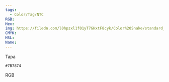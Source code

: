 ```yaml
---
tags:
  - Color/Tag/NTC
RGB:
Hex:
img: https://filedn.com/l0hpzxl1f01yT7GHxtF8cyk/Color%20Snake/standard_csv_to_svg//7B7874.svg
CMYK:
HSL:
Name:
---
```

Tapa
```palette
#7B7874
```
RGB

